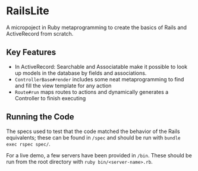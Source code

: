# RailsLite

A micropoject in Ruby metaprogramming to create the basics of Rails and
ActiveRecord from scratch.

## Key Features

  * In ActiveRecord: Searchable and Associatable make it possible to look up
    models in the database by fields and associations.
  * `ControllerBase#render` includes some neat metaprogramming to find and fill
    the view template for any action
  * `Route#run` maps routes to actions and dynamically generates a Controller to
    finish executing

## Running the Code

The specs used to test that the code matched the behavior of the Rails
equivalents; these can be found in `/spec` and should be run with `bundle exec rspec spec/`.

For a live demo, a few servers have been provided in `/bin`. These should be run
from the root directory with `ruby bin/<server-name>.rb`.


